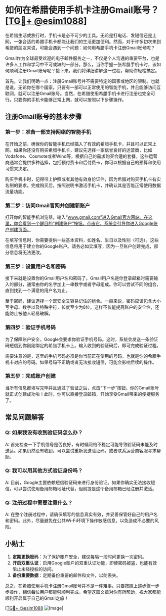 # 如何在希腊使用手机卡注册Gmail账号？[[TG💪+ @esim1088](https://t.me/s/esim1088)]

在希腊生活或旅行时，手机卡是必不可少的工具。无论是打电话、发短信还是上网，一张合适的希腊手机卡都能让我们的生活更加便利。然而，对于许多初次来到希腊的朋友来说，可能会遇到一个问题：如何用希腊手机卡注册Gmail账号呢？

Gmail作为全球最受欢迎的电子邮件服务之一，不仅是个人沟通的重要平台，也是许多人工作和学习中不可或缺的一部分。那么，当你手握一张希腊手机卡时，该如何顺利注册Gmail账号呢？接下来，我们将详细讲解这一过程，帮助你轻松搞定。

首先，让我们明确一点：注册Gmail账号并不需要特定的国家或地区的限制。也就是说，无论你在哪个国家，只要有一部可以正常使用的智能手机，并且能够访问互联网，就可以注册Gmail账号。当然，在希腊使用希腊手机卡进行注册也完全可行。只要你的手机卡能够正常上网，就可以按照以下步骤操作。

## 注册Gmail账号的基本步骤

### 第一步：准备一部支持网络的智能手机

在开始之前，确保你的智能手机已经插入了有效的希腊手机卡，并且可以正常上网。如果你还没有购买希腊手机卡，建议先选择一家信誉良好的运营商，比如Vodafone、Cosmote或者Wind等，根据自己的需求购买合适的套餐。这些运营商通常会提供多种选择，包括预付费卡和后付费卡，你可以根据自己的预算和使用习惯来决定。

购买手机卡时，记得带上护照或者其他有效身份证件，因为希腊对购买手机卡有实名制的要求。完成购买后，按照说明书激活手机卡，并确认其是否能正常使用数据流量功能。

### 第二步：访问Gmail官网并创建新账户

打开你的智能手机浏览器，输入“www.gmail.com”进入Gmail官方网站。在这里，你会看到一个醒目的“创建账户”按钮。点击它，系统会引导你进入Google账户创建页面。

在填写信息时，你需要提供一些基本资料，如姓名、生日以及性别（可选）。这些信息将用于建立你的Google账户。请务必如实填写，因为一旦账户创建完成，部分信息将无法更改。

### 第三步：设置用户名和密码

接下来就是设置你的Gmail用户名和密码了。Gmail用户名是你登录邮箱时需要输入的部分，通常由你的名字加上一串数字或者字母组成。你可以尝试不同的组合，直到找到一个满意的用户名为止。

至于密码，建议选择一个既安全又容易记住的组合。一般来说，密码应该包含大小写字母、数字以及特殊字符，长度至少为8位。这样不仅能提高账户的安全性，还能防止被他人轻易破解。

### 第四步：验证手机号码

为了保障账户安全，Google会要求你验证手机号码。这时，系统会发送一条验证码短信到你刚刚绑定的希腊手机卡上。输入收到的验证码后，即可完成验证过程。

需要注意的是，这里的手机号码必须是你当前正在使用的号码，也就是你的希腊手机卡对应的号码。如果号码不正确或者无法接收短信，可能会影响后续的操作。

### 第五步：完成账户创建

当所有信息都填写完毕并且通过了验证之后，点击“下一步”按钮，你的Gmail账号就正式创建成功啦！此时，你可以直接登录邮箱，开始享受Gmail带来的便捷服务了。

## 常见问题解答

### Q: 如果我没有收到验证码怎么办？
A: 首先检查一下手机信号是否良好，有时候网络不稳定可能导致验证码未能及时送达。如果仍然没有收到，可以尝试重新发送验证码，或者联系运营商客服寻求帮助。

### Q: 我可以用其他方式验证身份吗？
A: 目前，Google主要依赖短信验证码来进行身份验证。如果你确实无法接收短信，可以尝试使用备用邮箱地址代替，但前提是这个备用邮箱已经注册并激活。

### Q: 注册过程中需要注意什么？
A: 在整个注册过程中，请确保填写的信息真实有效，并妥善保管好自己的用户名和密码。此外，尽量避免在公共Wi-Fi环境下操作敏感信息，以免造成不必要的风险。

## 小贴士

1. **定期更换密码**：为了保护账户安全，建议每隔一段时间更换一次密码。
2. **开启双重认证**：启用Google账户的双重认证功能，即使密码被盗，也能有效阻止未经授权的访问。
3. **备份重要数据**：定期备份重要的邮件和文件，以防丢失。

总之，在希腊使用手机卡注册Gmail账号并不是一件难事。只要按照上述步骤一步步操作，相信每位用户都能够顺利完成。希望这篇文章对你有所帮助，祝大家都能顺利开启属于自己的Gmail之旅！

[[TG💪+ @esim1088](https://t.me/s/esim1088) ![Image](https://i.postimg.cc/4NQfJmqS/Snipaste-2025-05-13-00-14-12.png)]